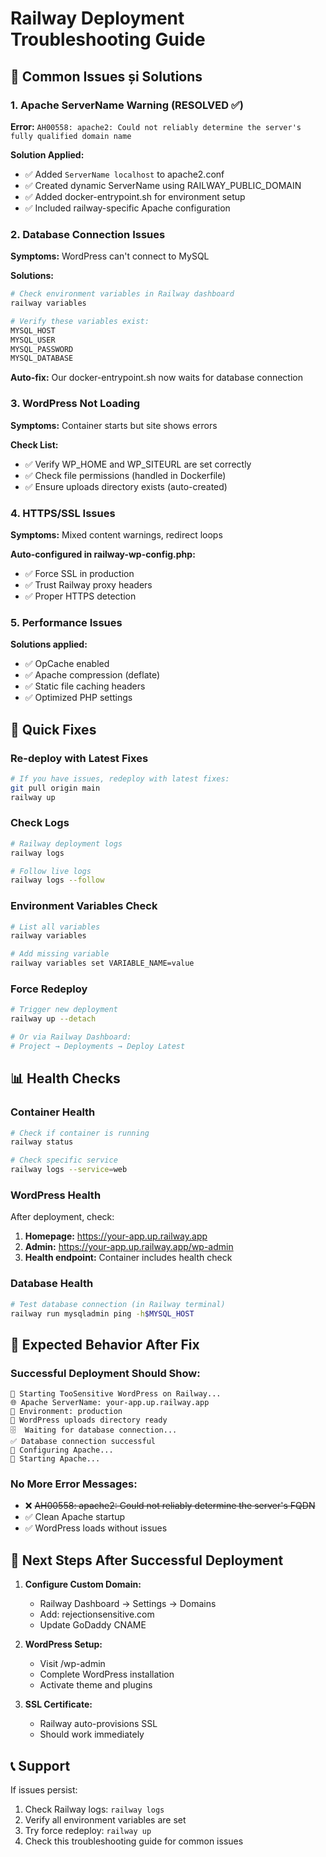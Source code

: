 # Railway Deployment Troubleshooting Guide

## 🚨 Common Issues și Solutions

### 1. Apache ServerName Warning (RESOLVED ✅)
**Error:** `AH00558: apache2: Could not reliably determine the server's fully qualified domain name`

**Solution Applied:**
- ✅ Added `ServerName localhost` to apache2.conf
- ✅ Created dynamic ServerName using RAILWAY_PUBLIC_DOMAIN
- ✅ Added docker-entrypoint.sh for environment setup
- ✅ Included railway-specific Apache configuration

### 2. Database Connection Issues
**Symptoms:** WordPress can't connect to MySQL

**Solutions:**
```bash
# Check environment variables in Railway dashboard
railway variables

# Verify these variables exist:
MYSQL_HOST
MYSQL_USER  
MYSQL_PASSWORD
MYSQL_DATABASE
```

**Auto-fix:** Our docker-entrypoint.sh now waits for database connection

### 3. WordPress Not Loading
**Symptoms:** Container starts but site shows errors

**Check List:**
- ✅ Verify WP_HOME and WP_SITEURL are set correctly
- ✅ Check file permissions (handled in Dockerfile)
- ✅ Ensure uploads directory exists (auto-created)

### 4. HTTPS/SSL Issues
**Symptoms:** Mixed content warnings, redirect loops

**Auto-configured in railway-wp-config.php:**
- ✅ Force SSL in production
- ✅ Trust Railway proxy headers
- ✅ Proper HTTPS detection

### 5. Performance Issues
**Solutions applied:**
- ✅ OpCache enabled
- ✅ Apache compression (deflate)
- ✅ Static file caching headers
- ✅ Optimized PHP settings

## 🔧 Quick Fixes

### Re-deploy with Latest Fixes
```bash
# If you have issues, redeploy with latest fixes:
git pull origin main
railway up
```

### Check Logs
```bash
# Railway deployment logs
railway logs

# Follow live logs
railway logs --follow
```

### Environment Variables Check
```bash
# List all variables
railway variables

# Add missing variable
railway variables set VARIABLE_NAME=value
```

### Force Redeploy
```bash
# Trigger new deployment
railway up --detach

# Or via Railway Dashboard:
# Project → Deployments → Deploy Latest
```

## 📊 Health Checks

### Container Health
```bash
# Check if container is running
railway status

# Check specific service
railway logs --service=web
```

### WordPress Health
After deployment, check:
1. **Homepage:** https://your-app.up.railway.app
2. **Admin:** https://your-app.up.railway.app/wp-admin
3. **Health endpoint:** Container includes health check

### Database Health
```bash
# Test database connection (in Railway terminal)
railway run mysqladmin ping -h$MYSQL_HOST
```

## 🎯 Expected Behavior After Fix

### Successful Deployment Should Show:
```
🚀 Starting TooSensitive WordPress on Railway...
🌐 Apache ServerName: your-app.up.railway.app
🔧 Environment: production
📁 WordPress uploads directory ready
🗄️  Waiting for database connection...
✅ Database connection successful
🔧 Configuring Apache...
🚀 Starting Apache...
```

### No More Error Messages:
- ❌ ~~AH00558: apache2: Could not reliably determine the server's FQDN~~
- ✅ Clean Apache startup
- ✅ WordPress loads without issues

## 🚀 Next Steps After Successful Deployment

1. **Configure Custom Domain:**
   - Railway Dashboard → Settings → Domains
   - Add: rejectionsensitive.com
   - Update GoDaddy CNAME

2. **WordPress Setup:**
   - Visit /wp-admin
   - Complete WordPress installation
   - Activate theme and plugins

3. **SSL Certificate:**
   - Railway auto-provisions SSL
   - Should work immediately

## 📞 Support

If issues persist:
1. Check Railway logs: `railway logs`
2. Verify all environment variables are set
3. Try force redeploy: `railway up`
4. Check this troubleshooting guide for common issues